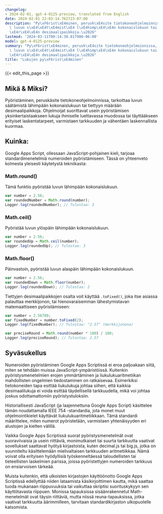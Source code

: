```yaml
---
changelog:
- 2024-02-01, gpt-4-0125-preview, translated from English
date: 2024-02-01 22:03:14.762723-07:00
description: "Py\xF6rist\xE4minen, perusk\xE4site tietokoneohjelmoinnissa, tarkoittaa\
  \ luvun s\xE4\xE4t\xE4mist\xE4 l\xE4himp\xE4\xE4n kokonaislukuun tai tiettyyn m\xE4\
  \xE4r\xE4\xE4n desimaalipaikkoja.\u2026"
lastmod: '2024-03-11T00:14:30.017980-06:00'
model: gpt-4-0125-preview
summary: "Py\xF6rist\xE4minen, perusk\xE4site tietokoneohjelmoinnissa, tarkoittaa\
  \ luvun s\xE4\xE4t\xE4mist\xE4 l\xE4himp\xE4\xE4n kokonaislukuun tai tiettyyn m\xE4\
  \xE4r\xE4\xE4n desimaalipaikkoja.\u2026"
title: "Lukujen py\xF6rist\xE4minen"
---
```


{{< edit_this_page >}}

## Mikä & Miksi?

Pyöristäminen, peruskäsite tietokoneohjelmoinnissa, tarkoittaa luvun säätämistä lähimpään kokonaislukuun tai tiettyyn määrään desimaalipaikkoja. Ohjelmoijat suorittavat usein pyöristämisen yksinkertaistaakseen lukuja ihmiselle luettavassa muodossa tai täyttääkseen erityiset laskentatarpeet, varmistaen tarkkuuden ja vähentäen laskennallista kuormaa.

## Kuinka:

Google Apps Script, ollessaan JavaScript-pohjainen kieli, tarjoaa standardimenetelmiä numeroiden pyöristämiseen. Tässä on yhteenveto kolmesta yleisesti käytetystä tekniikasta:

### Math.round()
Tämä funktio pyöristää luvun lähimpään kokonaislukuun.

```javascript
var number = 2.56;
var roundedNumber = Math.round(number); 
Logger.log(roundedNumber); // Tulostaa: 3
```

### Math.ceil()
Pyöristää luvun ylöspäin lähimpään kokonaislukuun.

```javascript
var number = 2.56;
var roundedUp = Math.ceil(number); 
Logger.log(roundedUp); // Tulostaa: 3
```

### Math.floor()
Päinvastoin, pyöristää luvun alaspäin lähimpään kokonaislukuun.

```javascript
var number = 2.56;
var roundedDown = Math.floor(number); 
Logger.log(roundedDown); // Tulostaa: 2
```

Tiettyjen desimaalipaikkojen osalta voit käyttää `.toFixed()`, joka itse asiassa palauttaa merkkijonon, tai hienovaraisemman lähestymistavan matemaattiseen pyöristämiseen:

```javascript
var number = 2.56789;
var fixedNumber = number.toFixed(2); 
Logger.log(fixedNumber); // Tulostaa: "2.57" (merkkijonona)

var preciseRound = Math.round(number * 100) / 100; 
Logger.log(preciseRound); // Tulostaa: 2.57
```

## Syväsukellus

Numeroiden pyöristäminen Google Apps Scriptissä ei eroa paljoakaan siitä, miten se tehdään muissa JavaScript-ympäristöissä. Kuitenkin pyöristysmenetelmien erojen ymmärtäminen ja liukulukuaritmetiikan mahdollisten ongelmien tiedostaminen on ratkaisevaa. Esimerkiksi tietokoneiden tapa esittää liukulukuja johtaa siihen, että kaikkia desimaalilukuja ei voida esittää täydellisellä tarkkuudella, mikä voi johtaa joskus odottamattomiin pyöristystuloksiin.

Historiallisesti JavaScript (ja laajennettuna Google Apps Script) käsittelee tämän noudattamalla IEEE 754 -standardia, jota monet muut ohjelmointikielet käyttävät liukulukuaritmetiikkaan. Tämä standardi määrittelee, miten numerot pyöristetään, varmistaen yhtenäisyyden eri alustojen ja kielten välillä.

Vaikka Google Apps Scriptissä suorat pyöristysmenetelmät ovat suoraviivaisia ja usein riittäviä, monimutkaiset tai suurta tarkkuutta vaativat sovellukset saattavat hyötyä kirjastoista, kuten decimal.js tai big.js, jotka on suunniteltu käsittelemään mielivaltaisen tarkkuuden aritmetiikkaa. Nämä voivat olla erityisen hyödyllisiä työskenneltäessä taloudellisten tai tieteellisten laskelmien parissa, joissa pyöristettyjen numeroiden tarkkuus on ensiarvoisen tärkeää.

Muista kuitenkin, että ulkoisten kirjastojen käyttöönotto Google Apps Scriptissä edellyttää niiden lataamista käsikirjoittimen kautta, mikä saattaa tuoda mukanaan riippuvuuksia tai vaikuttaa skriptisi suorituskykyyn sen käyttötavasta riippuen. Monissa tapauksissa sisäänrakennetut Math-menetelmät ovat täysin riittäviä, mutta niissä reuna-tapauksissa, jotka vaativat tarkkuutta äärimmilleen, tarvitaan standardikirjaston ulkopuolelle katsomista.
